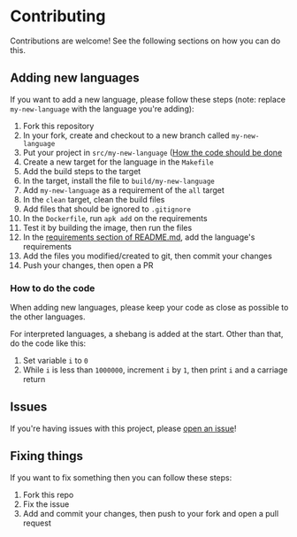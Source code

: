 # Contributing

Contributions are welcome!
See the following sections on how you can do this.

## Adding new languages

If you want to add a new language, please follow these steps (note: replace `my-new-language` with the language you're adding):
1. Fork this repository
2. In your fork, create and checkout to a new branch called `my-new-language`
3. Put your project in `src/my-new-language` ([How the code should be done](#how-to-do-the-code)
4. Create a new target for the language in the `Makefile`
5. Add the build steps to the target
6. In the target, install the file to `build/my-new-language`
7. Add `my-new-language` as a requirement of the `all` target
8. In the `clean` target, clean the build files
9. Add files that should be ignored to `.gitignore`
10. In the `Dockerfile`, run `apk add` on the requirements
11. Test it by building the image, then run the files
12. In the [requirements section of README.md](README.md#requirements), add the language's requirements
13. Add the files you modified/created to git, then commit your changes
14. Push your changes, then open a PR

### How to do the code

When adding new languages, please keep your code as close as possible to the other languages.

For interpreted languages, a shebang is added at the start.
Other than that, do the code like this:
1. Set variable `i` to `0`
2. While `i` is less than `1000000`, increment `i` by `1`, then print `i` and a carriage return

## Issues

If you're having issues with this project, please [open an issue](https://github.com/i-can-not-program)!

## Fixing things

If you want to fix something then you can follow these steps:
1. Fork this repo
2. Fix the issue
3. Add and commit your changes, then push to your fork and open a pull request

